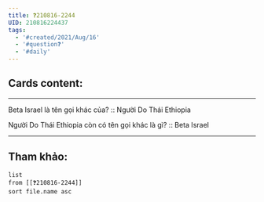 ```yaml
---
title: ❓210816-2244
UID: 210816224437
tags:
  - '#created/2021/Aug/16'
  - '#question❓'
  - '#daily'
---
```


## Cards content:
---


Beta Israel là tên gọi khác của? :: Người Do Thái Ethiopia
<!--SR:!2021-10-12,42,290-->

Người Do Thái Ethiopia còn có tên gọi khác là gì? :: Beta Israel
<!--SR:!2021-11-19,73,310-->

---


## Tham khảo:
```dataview
list
from [[❓210816-2244]]
sort file.name asc
```